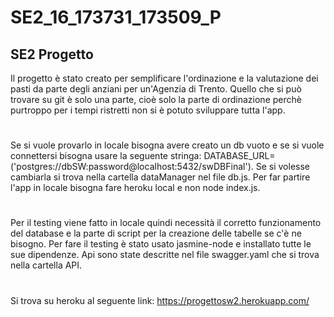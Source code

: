 # SE2_16_173731_173509_P
## SE2 Progetto
Il progetto è stato creato per semplificare l'ordinazione e la valutazione dei pasti da parte degli anziani per un'Agenzia di Trento. Quello che si può trovare su git è solo una parte, cioè solo la parte di ordinazione perchè purtroppo per i tempi ristretti non si è potuto sviluppare tutta l'app.
#
Se si vuole provarlo in locale bisogna avere creato un db vuoto e se si vuole connettersi bisogna usare la seguente stringa: DATABASE_URL= ('postgres://dbSW:password@localhost:5432/swDBFinal').
Se si volesse cambiarla si trova nella cartella dataManager nel file db.js.
Per far partire l'app in locale bisogna fare heroku local e non node index.js.
#
Per il testing viene fatto in locale quindi necessità il corretto funzionamento del database e la parte di script per la creazione delle tabelle se c'è ne bisogno. Per fare il testing è stato usato jasmine-node e installato tutte le sue dipendenze.
Api sono state descritte nel file swagger.yaml che si trova nella cartella API.
#

Si trova su heroku al seguente link:
https://progettosw2.herokuapp.com/
